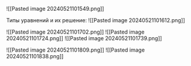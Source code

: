![[Pasted image 20240521101549.png]]

Типы уравнений и их решение:
![[Pasted image 20240521101612.png]]

![[Pasted image 20240521101702.png]]
![[Pasted image 20240521101724.png]]
![[Pasted image 20240521101739.png]]

![[Pasted image 20240521101809.png]]
![[Pasted image 20240521101838.png]]